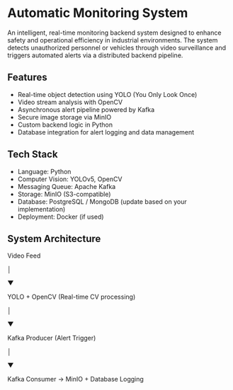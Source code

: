 # Automatic Monitoring System

An intelligent, real-time monitoring backend system designed to enhance safety and operational efficiency in industrial environments. The system detects unauthorized personnel or vehicles through video surveillance and triggers automated alerts via a distributed backend pipeline.

## Features

- Real-time object detection using YOLO (You Only Look Once)
- Video stream analysis with OpenCV
- Asynchronous alert pipeline powered by Kafka
- Secure image storage via MinIO
- Custom backend logic in Python
- Database integration for alert logging and data management

## Tech Stack

- Language: Python  
- Computer Vision: YOLOv5, OpenCV  
- Messaging Queue: Apache Kafka  
- Storage: MinIO (S3-compatible)  
- Database: PostgreSQL / MongoDB (update based on your implementation)  
- Deployment: Docker (if used)

## System Architecture

Video Feed

│

▼

YOLO + OpenCV (Real-time CV processing)

│

▼

Kafka Producer (Alert Trigger)

│

▼

Kafka Consumer → MinIO + Database Logging
